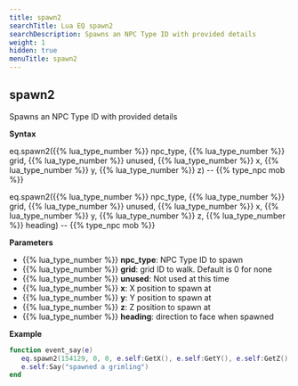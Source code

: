 ```yaml
---
title: spawn2
searchTitle: Lua EQ spawn2
searchDescription: Spawns an NPC Type ID with provided details
weight: 1
hidden: true
menuTitle: spawn2
---
```


## spawn2

Spawns an NPC Type ID with provided details

**Syntax**

eq.spawn2({{% lua_type_number %}} npc_type, {{% lua_type_number %}} grid, {{% lua_type_number %}} unused, {{% lua_type_number %}} x, {{% lua_type_number %}} y, {{% lua_type_number %}} z) -- {{% type_npc mob %}}

eq.spawn2({{% lua_type_number %}} npc_type, {{% lua_type_number %}} grid, {{% lua_type_number %}} unused, {{% lua_type_number %}} x, {{% lua_type_number %}} y, {{% lua_type_number %}} z, {{% lua_type_number %}} heading) -- {{% type_npc mob %}}

**Parameters**

- {{% lua_type_number %}} **npc_type**: NPC Type ID to spawn
- {{% lua_type_number %}} **grid**: grid ID to walk. Default is 0 for none
- {{% lua_type_number %}} **unused**: Not used at this time
- {{% lua_type_number %}} **x**: X position to spawn at
- {{% lua_type_number %}} **y**: Y position to spawn at
- {{% lua_type_number %}} **z**: Z position to spawn at
- {{% lua_type_number %}} **heading**: direction to face when spawned

**Example**

```lua
function event_say(e)
   eq.spawn2(154129, 0, 0, e.self:GetX(), e.self:GetY(), e.self:GetZ(), 0);
   e.self:Say("spawned a grimling")
end
```
